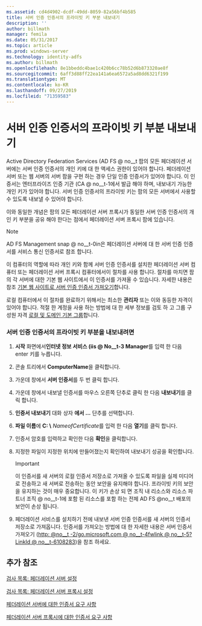 ```yaml
---
ms.assetid: cd4d4902-dcdf-49dd-8059-82a56bf4b585
title: 서버 인증 인증서의 프라이빗 키 부분 내보내기
description: ''
author: billmath
manager: femila
ms.date: 05/31/2017
ms.topic: article
ms.prod: windows-server
ms.technology: identity-adfs
ms.author: billmath
ms.openlocfilehash: 8e1bbeddc4bae1c420b6cc78b52d6b873320ae8f
ms.sourcegitcommit: 6aff3d88ff22ea141a6ea6572a5ad8dd6321f199
ms.translationtype: MT
ms.contentlocale: ko-KR
ms.lasthandoff: 09/27/2019
ms.locfileid: "71359583"
---
```

# <a name="export-the-private-key-portion-of-a-server-authentication-certificate"></a>서버 인증 인증서의 프라이빗 키 부분 내보내기

Active Directory Federation Services \(AD FS @ no__t 팜의 모든 페더레이션 서버에는 서버 인증 인증서의 개인 키에 대 한 액세스 권한이 있어야 합니다. 페더레이션 서버 또는 웹 서버의 서버 팜을 구현 하는 경우 단일 인증 인증서가 있어야 합니다. 이 인증서는 엔터프라이즈 인증 기관 \(CA @ no__t-1에서 발급 해야 하며, 내보내기 가능한 개인 키가 있어야 합니다. 서버 인증 인증서의 프라이빗 키는 팜의 모든 서버에서 사용할 수 있도록 내보낼 수 있어야 합니다.  
  
이와 동일한 개념은 팜의 모든 페더레이션 서버 프록시가 동일한 서버 인증 인증서의 개인 키 부분을 공유 해야 한다는 점에서 페더레이션 서버 프록시 팜에 있습니다.  
  
> [!NOTE]  
> AD FS Management snap @ no__t-0in은 페더레이션 서버에 대 한 서버 인증 인증서를 서비스 통신 인증서로 참조 합니다.  
  
이 컴퓨터의 역할에 따라 개인 키와 함께 서버 인증 인증서를 설치한 페더레이션 서버 컴퓨터 또는 페더레이션 서버 프록시 컴퓨터에서이 절차를 사용 합니다. 절차를 마치면 팜의 각 서버에 대한 기본 웹 사이트에서 이 인증서를 가져올 수 있습니다. 자세한 내용은 참조 [기본 웹 사이트로 서버 인증 인증서 가져오기](Import-a-Server-Authentication-Certificate-to-the-Default-Web-Site.md)합니다.  
  
로컬 컴퓨터에서 이 절차를 완료하기 위해서는 최소한 **관리자** 또는 이와 동등한 자격이 있어야 합니다.  적절 한 계정을 사용 하는 방법에 대 한 세부 정보를 검토 하 고 그룹 구성원 자격 [로컬 및 도메인 기본 그룹](https://go.microsoft.com/fwlink/?LinkId=83477)합니다.   
  
### <a name="to-export-the-private-key-portion-of-a-server-authentication-certificate"></a>서버 인증 인증서의 프라이빗 키 부분을 내보내려면  
  
1. **시작** 화면에서**인터넷 정보 서비스 \(iis @ No__t-3 Manager**를 입력 한 다음 enter 키를 누릅니다.  
  
2. 콘솔 트리에서 **ComputerName**을 클릭합니다.  
  
3. 가운데 창에서 **서버 인증서**를 두 번 클릭 합니다.  
  
4. 가운데 창에서 내보낼 인증서를 마우스 오른쪽 단추로 클릭 한 다음 **내보내기**를 클릭 합니다.  
  
5. **인증서 내보내기** 대화 상자 **에서 ...** 단추를 선택합니다.  
  
6. **파일 이름**에 **C: \\** <em>NameofCertificate</em>를 입력 한 다음 **열기**를 클릭 합니다.  
  
7. 인증서 암호를 입력하고 확인한 다음 **확인**을 클릭합니다.  
  
8. 지정한 파일이 지정한 위치에 만들어졌는지 확인하여 내보내기 성공을 확인합니다.  
  
   > [!IMPORTANT]  
   > 이 인증서를 새 서버의 로컬 인증서 저장소로 가져올 수 있도록 파일을 실제 미디어로 전송하고 새 서버로 전송하는 동안 보안을 유지해야 합니다. 프라이빗 키의 보안을 유지하는 것이 매우 중요합니다. 이 키가 손상 되 면 조직 내 리소스와 리소스 파트너 조직 @ no__t-1에 포함 된 리소스를 포함 하는 전체 AD FS @no__t 배포의 보안이 손상 됩니다.  
  
9. 페더레이션 서비스를 설치하기 전에 내보낸 서버 인증 인증서를 새 서버의 인증서 저장소로 가져옵니다. 인증서를 가져오는 방법에 대 한 자세한 내용은 서버 인증서 가져오기 \([http: @no__t -2\/go.microsoft.com @ no__t-4fwlink @ no__t-5? LinkId @ no__t-6108283](https://go.microsoft.com/fwlink/?LinkId=108283)\)을 참조 하세요.  
  
## <a name="additional-references"></a>추가 참조  
[검사 목록: 페더레이션 서버 설정](Checklist--Setting-Up-a-Federation-Server.md)  
  
[검사 목록: 페더레이션 서버 프록시 설정](Checklist--Setting-Up-a-Federation-Server-Proxy.md)  
  
[페더레이션 서버에 대한 인증서 요구 사항](https://technet.microsoft.com/library/dd807040.aspx)  
  
[페더레이션 서버 프록시에 대한 인증서 요구 사항](https://technet.microsoft.com/library/dd807054.aspx)  
  

